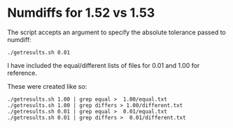 # Numdiffs for 1.52 vs 1.53

The script accepts an argument to specify the absolute tolerance passed to numdiff:

```
./getresults.sh 0.01
```

I have included the equal/different lists of files for 0.01 and 1.00 for reference.

These were created like so:

```
./getresults.sh 1.00 | grep equal >  1.00/equal.txt
./getresults.sh 1.00 | grep differs > 1.00/different.txt
./getresults.sh 0.01 | grep equal >  0.01/equal.txt
./getresults.sh 0.01 | grep differs >  0.01/different.txt
```
